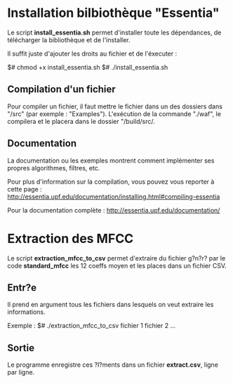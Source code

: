 # Installation bilbiothèque "Essentia"

Le script **install_essentia.sh** permet d'installer toute les dépendances, de télécharger la bibliothèque et de l'installer.

Il suffit juste d'ajouter les droits au fichier et de l'éxecuter :

$# chmod +x install_essentia.sh
$# ./install_essentia.sh

## Compilation d'un fichier

Pour compiler un fichier, il faut mettre le fichier dans un des dossiers dans "/src" (par exemple : "Examples").
L'exécution de la commande "./waf", le compilera et le placera dans le dossier "<racine>/build/src/<dossier contenant le fichier>.

## Documentation

La documentation ou les exemples montrent comment implémenter ses propres algorithmes, filtres, etc.

Pour plus d'information sur la compilation, vous pouvez vous reporter à cette page : http://essentia.upf.edu/documentation/installing.html#compiling-essentia

Pour la documentation complète : http://essentia.upf.edu/documentation/

# Extraction des MFCC

Le script **extraction_mfcc_to_csv** permet d'extraire du fichier g?n?r? par le code **standard_mfcc** les 12 coeffs moyen et les places dans un fichier CSV.

## Entr?e

Il prend en argument tous les fichiers dans lesquels on veut extraire les informations.

Exemple : 
$# ./extraction_mfcc_to_csv fichier 1 fichier 2 ...

## Sortie

Le programme enregistre ces ?l?ments dans un fichier **extract.csv**, ligne par ligne.
